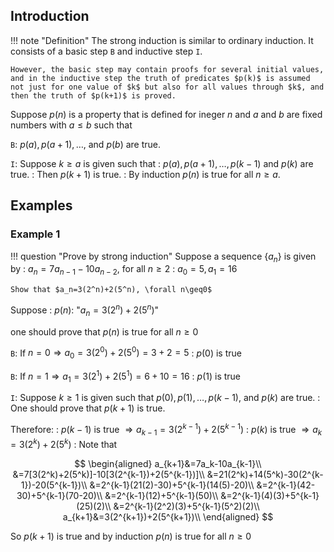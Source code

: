 ## Introduction

<!-- prettier-ignore -->
!!! note "Definition"
    The strong induction is similar to ordinary induction.
    It consists of a basic step `B` and inductive step `I`.

    However, the basic step may contain proofs for several initial values, and in the inductive step the truth of predicates $p(k)$ is assumed not just for one value of $k$ but also for all values through $k$, and then the truth of $p(k+1)$ is proved.

Suppose $p(n)$ is a property that is defined for ineger $n$ and $a$ and $b$ are fixed numbers with $a\leq b$ such that

`B`: $p(a), p(a+1),\dots,$ and $p(b)$ are true.

`I`: Suppose $k\geq a$ is given such that
: $p(a), p(a+1),\dots,p(k-1)$ and $p(k)$ are true.
: Then $p(k+1)$ is true.
: By induction $p(n)$ is true for all $n\geq a$.

## Examples

### Example 1

<!-- prettier-ignore -->
!!! question "Prove by strong induction"
    Suppose a sequence $\{a_n\}$ is given by
    : $a_n=7a_{n-1}-10a_{n-2}$, for all $n\geq2$
    : $a_0=5, a_1=16$

    Show that $a_n=3(2^n)+2(5^n), \forall n\geq0$

Suppose
: $p(n)$: "$a_n=3(2^n)+2(5^n)$"

one should prove that $p(n)$ is true for all $n \geq 0$

`B`: If $n=0\Rightarrow a_0=3(2^0)+2(5^0)=3+2=5$
: $p(0)$ is true

`B`: If $n=1\Rightarrow a_1=3(2^1)+2(5^1)=6+10=16$
: $p(1)$ is true

`I`: Suppose $k\geq1$ is given such that $p(0),p(1),\dots,p(k-1),$ and $p(k)$ are true.
: One should prove that $p(k+1)$ is true.

Therefore:
: $p(k-1)$ is true $\Rightarrow a_{k-1}=3(2^{k-1})+2(5^{k-1})$
: $p(k)$ is true $\Rightarrow a_{k}=3(2^{k})+2(5^{k})$
: Note that

$$
\begin{aligned}
a_{k+1}&=7a_k-10a_{k-1}\\
&=7[3(2^k)+2(5^k)]-10[3(2^{k-1})+2(5^{k-1})]\\
&=21(2^k)+14(5^k)-30(2^{k-1})-20(5^{k-1})\\
&=2^{k-1}(21(2)-30)+5^{k-1}(14(5)-20)\\
&=2^{k-1}(42-30)+5^{k-1}(70-20)\\
&=2^{k-1}(12)+5^{k-1}(50)\\
&=2^{k-1}(4)(3)+5^{k-1}(25)(2)\\
&=2^{k-1}(2^2)(3)+5^{k-1}(5^2)(2)\\
a_{k+1}&=3(2^{k+1})+2(5^{k+1})\\
\end{aligned}
$$

So $p(k+1)$ is true and by induction $p(n)$ is true for all $n\geq0$
